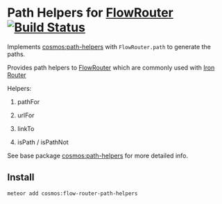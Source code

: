 # Path Helpers for [FlowRouter](https://github.com/meteorhacks/flow-router) [![Build Status](https://travis-ci.org/elidoran/cosmos-flow-router-path-helpers.svg?branch=master)](https://travis-ci.org/elidoran/cosmos-flow-router-path-helpers)

Implements [cosmos:path-helpers](http://github.com/elidoran/cosmos-path-helpers) with `FlowRouter.path` to generate the paths.

Provides path helpers to [FlowRouter](https://github.com/meteorhacks/flow-router) which are commonly used with [Iron Router](https://github.com/iron-meteor/iron-router)

Helpers:

1. pathFor

2. urlFor

3. linkTo

4. isPath / isPathNot

See base package [cosmos:path-helpers](http://github.com/elidoran/cosmos-path-helpers) for more detailed info.


## Install

```
meteor add cosmos:flow-router-path-helpers
```

